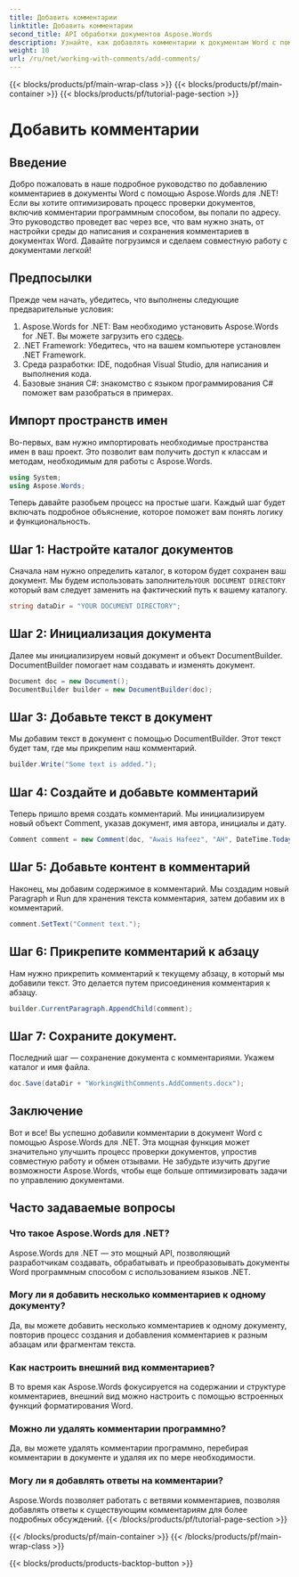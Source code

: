 ```yaml
---
title: Добавить комментарии
linktitle: Добавить комментарии
second_title: API обработки документов Aspose.Words
description: Узнайте, как добавлять комментарии к документам Word с помощью Aspose.Words для .NET с помощью нашего руководства. Улучшите процесс совместной работы над документами без усилий.
weight: 10
url: /ru/net/working-with-comments/add-comments/
---
```


{{< blocks/products/pf/main-wrap-class >}}
{{< blocks/products/pf/main-container >}}
{{< blocks/products/pf/tutorial-page-section >}}

# Добавить комментарии

## Введение

Добро пожаловать в наше подробное руководство по добавлению комментариев в документы Word с помощью Aspose.Words для .NET! Если вы хотите оптимизировать процесс проверки документов, включив комментарии программным способом, вы попали по адресу. Это руководство проведет вас через все, что вам нужно знать, от настройки среды до написания и сохранения комментариев в документах Word. Давайте погрузимся и сделаем совместную работу с документами легкой!

## Предпосылки

Прежде чем начать, убедитесь, что выполнены следующие предварительные условия:

1. Aspose.Words for .NET: Вам необходимо установить Aspose.Words for .NET. Вы можете загрузить его с[здесь](https://releases.aspose.com/words/net/).
2. .NET Framework: Убедитесь, что на вашем компьютере установлен .NET Framework.
3. Среда разработки: IDE, подобная Visual Studio, для написания и выполнения кода.
4. Базовые знания C#: знакомство с языком программирования C# поможет вам разобраться в примерах.

## Импорт пространств имен

Во-первых, вам нужно импортировать необходимые пространства имен в ваш проект. Это позволит вам получить доступ к классам и методам, необходимым для работы с Aspose.Words.

```csharp
using System;
using Aspose.Words;
```

Теперь давайте разобьем процесс на простые шаги. Каждый шаг будет включать подробное объяснение, которое поможет вам понять логику и функциональность.

## Шаг 1: Настройте каталог документов

 Сначала нам нужно определить каталог, в котором будет сохранен ваш документ. Мы будем использовать заполнитель`YOUR DOCUMENT DIRECTORY` который вам следует заменить на фактический путь к вашему каталогу.

```csharp
string dataDir = "YOUR DOCUMENT DIRECTORY";
```

## Шаг 2: Инициализация документа

Далее мы инициализируем новый документ и объект DocumentBuilder. DocumentBuilder помогает нам создавать и изменять документ.

```csharp
Document doc = new Document();
DocumentBuilder builder = new DocumentBuilder(doc);
```

## Шаг 3: Добавьте текст в документ

Мы добавим текст в документ с помощью DocumentBuilder. Этот текст будет там, где мы прикрепим наш комментарий.

```csharp
builder.Write("Some text is added.");
```

## Шаг 4: Создайте и добавьте комментарий

Теперь пришло время создать комментарий. Мы инициализируем новый объект Comment, указав документ, имя автора, инициалы и дату.

```csharp
Comment comment = new Comment(doc, "Awais Hafeez", "AH", DateTime.Today);
```

## Шаг 5: Добавьте контент в комментарий

Наконец, мы добавим содержимое в комментарий. Мы создадим новый Paragraph и Run для хранения текста комментария, затем добавим их в комментарий.

```csharp
comment.SetText("Comment text.");
```

## Шаг 6: Прикрепите комментарий к абзацу

Нам нужно прикрепить комментарий к текущему абзацу, в который мы добавили текст. Это делается путем присоединения комментария к абзацу.

```csharp
builder.CurrentParagraph.AppendChild(comment);
```

## Шаг 7: Сохраните документ.

Последний шаг — сохранение документа с комментариями. Укажем каталог и имя файла.

```csharp
doc.Save(dataDir + "WorkingWithComments.AddComments.docx");
```

## Заключение

Вот и все! Вы успешно добавили комментарии в документ Word с помощью Aspose.Words для .NET. Эта мощная функция может значительно улучшить процесс проверки документов, упростив совместную работу и обмен отзывами. Не забудьте изучить другие возможности Aspose.Words, чтобы еще больше оптимизировать задачи по управлению документами.

## Часто задаваемые вопросы

### Что такое Aspose.Words для .NET?

Aspose.Words для .NET — это мощный API, позволяющий разработчикам создавать, обрабатывать и преобразовывать документы Word программным способом с использованием языков .NET.

### Могу ли я добавить несколько комментариев к одному документу?

Да, вы можете добавить несколько комментариев к одному документу, повторив процесс создания и добавления комментариев к разным абзацам или фрагментам текста.

### Как настроить внешний вид комментариев?

В то время как Aspose.Words фокусируется на содержании и структуре комментариев, внешний вид можно настроить с помощью встроенных функций форматирования Word.

### Можно ли удалять комментарии программно?

Да, вы можете удалять комментарии программно, перебирая комментарии в документе и удаляя их по мере необходимости.

### Могу ли я добавлять ответы на комментарии?

Aspose.Words позволяет работать с ветвями комментариев, позволяя добавлять ответы к существующим комментариям для более подробных обсуждений.
{{< /blocks/products/pf/tutorial-page-section >}}

{{< /blocks/products/pf/main-container >}}
{{< /blocks/products/pf/main-wrap-class >}}

{{< blocks/products/products-backtop-button >}}
